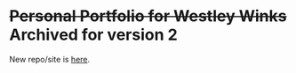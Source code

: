 # ~~Personal Portfolio for Westley Winks~~ Archived for version 2
New repo/site is [here](https://www.github.com/Westley-Winks/website).
